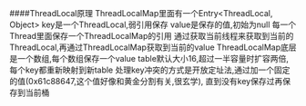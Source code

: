 ####ThreadLocal原理
   ThreadLocalMap里面有一个Entry<ThreadLocal, Object>
    key是一个ThreadLocal,弱引用保存
    value是保存的值,初始为null
    每一个Thread里面保存一个ThreadLocalMap的引用
    通过获取当前线程来获取到当前的ThreadLocal,再通过ThreadLocalMap获取到当前的value
    ThreadLocalMap底层是一个数组,每个数组保存一个value
    table默认大小16,超过一半容量时扩容两倍,每个key都重新映射到新table
    处理key冲突的方式是开放定址法,通过加一个固定的值(0x61c88647,这个值好像和黄金分割有关,很玄学),
    直到没有key保存过再保存到当前桶
